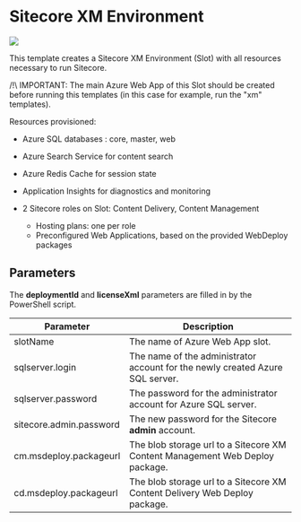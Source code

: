 # Sitecore XM Environment

<a href="http://armviz.io/#/?load=https%3A%2F%2Fraw.githubusercontent.com%2FSitecore%2Fsitecore-azure-quickstart-templates%2Fmaster%2FSitecore%208.2.1%2Fxm%2Fazuredeploy.json%3Ftoken=AVW1Ug5RN1ZFpjUwqAajiNyO-D8COvpzks5YL89jwA%3D%3D" target="_blank">
    <img src="http://armviz.io/visualizebutton.png"/>
</a>

This template creates a Sitecore XM Environment (Slot) with all resources necessary to run Sitecore.

/!\ IMPORTANT: The main Azure Web App of this Slot should be created before running this templates (in this case for example, run the "xm" templates).

Resources provisioned:
 
  * Azure SQL databases : core, master, web
  * Azure Search Service for content search
  * Azure Redis Cache for session state
  * Application Insights for diagnostics and monitoring
  * 2 Sitecore roles on Slot: Content Delivery, Content Management

    * Hosting plans: one per role
    * Preconfigured Web Applications, based on the provided WebDeploy packages
    
## Parameters
The **deploymentId** and **licenseXml** parameters are filled in by the PowerShell script.

| Parameter               | Description
--------------------------|------------------------------------------------
| slotName          | The name of Azure Web App slot.
| sqlserver.login         | The name of the administrator account for the newly created Azure SQL server.
| sqlserver.password      | The password for the administrator account for Azure SQL server.
| sitecore.admin.password | The new password for the Sitecore **admin** account.
| cm.msdeploy.packageurl  | The blob storage url to a Sitecore XM Content Management Web Deploy package.
| cd.msdeploy.packageurl  | The blob storage url to a Sitecore XM Content Delivery Web Deploy package.

